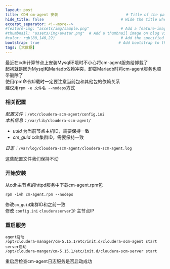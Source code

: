 ```yaml
---
layout: post
title: CDH cm-agent 安装                              # Title of the page
hide_title: false                                  # Hide the title when displaying the post, but shown in lists of posts
excerpt_separator: <!--more-->
#feature-img: "assets/img/sample.png"              # Add a feature-image to the post
#thumbnail: "assets/img/avatar.png"  # Add a thumbnail image on blog view
#color: rgb(80,140,22)                             # Add the specified color as feature image, and change link colors in post
bootstrap: true                                   # Add bootstrap to the page
tags: [大数据]
---
```

最近在cdh计算节点上安装Mysql环境时不小心将cm-agent服务给卸载了  
起初就是因为Mysql和Mariadb依赖冲突<!--more-->，卸载Mariadb时将cm-agent服务也顺带删除了  
使用rpm命令卸载时一定要注意当前包和其他包的依赖关系  
建议用` rpm -e 文件名 --nodeps `方式
  

### 相关配置

*配置文件：*`/etc/cloudera-scm-agent/config.ini`  
*本机信息：*`/var/lib/cloudera-scm-agent/`  
* *uuid* 为当前节点主机ID，需要保持一致
* *cm_guid* cdh集群ID，需要保持一致

*日志：*`/var/log/cloudera-scm-agent/cloudera-scm-agent.log`

这些配置文件我们保持不动

### 开始安装

从cdh主节点的httpd服务中下载cm-agent.rpm包

`rpm -ivh cm-agent.rpm --nodeps`  

修改`cm_guid`集群ID和之前一致  
修改 `config.ini` `clouderaserverIP` 主节点IP

### 重启服务

``` 
agent启动
/opt/cloudera-manager/cm-5.15.1/etc/init.d/cloudera-scm-agent start
server启动
/opt/cloudera-manger/cm-5.15.1/etc/init.d/cloudera-scm-server start
```
重启后检查cm-agent日志服务是否启动成功